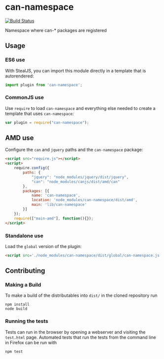 # can-namespace

[![Build Status](https://travis-ci.org/canjs/can-namespace.png?branch=master)](https://travis-ci.org/canjs/can-namespace)

Namespace where can-* packages are registered

## Usage

### ES6 use

With StealJS, you can import this module directly in a template that is autorendered:

```js
import plugin from 'can-namespace';
```

### CommonJS use

Use `require` to load `can-namespace` and everything else
needed to create a template that uses `can-namespace`:

```js
var plugin = require("can-namespace");
```

## AMD use

Configure the `can` and `jquery` paths and the `can-namespace` package:

```html
<script src="require.js"></script>
<script>
	require.config({
		paths: {
			"jquery": "node_modules/jquery/dist/jquery",
			"can": "node_modules/canjs/dist/amd/can"
		},
		packages: [{
			name: 'can-namespace',
			location: 'node_modules/can-namespace/dist/amd',
			main: 'lib/can-namespace'
		}]
	});
	require(["main-amd"], function(){});
</script>
```

### Standalone use

Load the `global` version of the plugin:

```html
<script src='./node_modules/can-namespace/dist/global/can-namespace.js'></script>
```

## Contributing

### Making a Build

To make a build of the distributables into `dist/` in the cloned repository run

```
npm install
node build
```

### Running the tests

Tests can run in the browser by opening a webserver and visiting the `test.html` page.
Automated tests that run the tests from the command line in Firefox can be run with

```
npm test
```
